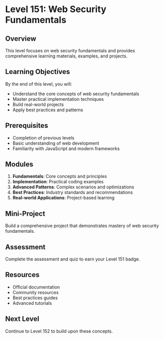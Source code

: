 # Level 151: Web Security Fundamentals

## Overview
This level focuses on web security fundamentals and provides comprehensive learning materials, examples, and projects.

## Learning Objectives
By the end of this level, you will:
- Understand the core concepts of web security fundamentals
- Master practical implementation techniques
- Build real-world projects
- Apply best practices and patterns

## Prerequisites
- Completion of previous levels
- Basic understanding of web development
- Familiarity with JavaScript and modern frameworks

## Modules
1. **Fundamentals**: Core concepts and principles
2. **Implementation**: Practical coding examples
3. **Advanced Patterns**: Complex scenarios and optimizations
4. **Best Practices**: Industry standards and recommendations
5. **Real-world Applications**: Project-based learning

## Mini-Project
Build a comprehensive project that demonstrates mastery of web security fundamentals.

## Assessment
Complete the assessment and quiz to earn your Level 151 badge.

## Resources
- Official documentation
- Community resources
- Best practices guides
- Advanced tutorials

## Next Level
Continue to Level 152 to build upon these concepts.
